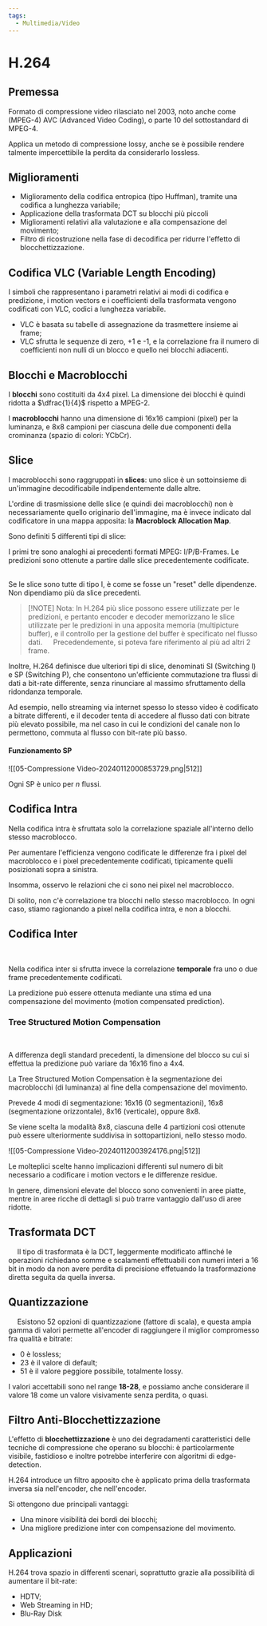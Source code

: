 ```yaml
---
tags:
  - Multimedia/Video
---
```

# H.264

## Premessa

Formato di compressione video rilasciato nel 2003, noto anche come (MPEG-4) AVC (Advanced Video Coding), o parte 10 del sottostandard di MPEG-4. 

Applica un metodo di compressione lossy, anche se è possibile rendere talmente impercettibile la perdita da considerarlo lossless. 

## Miglioramenti

- Miglioramento della codifica entropica (tipo Huffman), tramite una codifica a lunghezza variabile;
- Applicazione della trasformata DCT su blocchi più piccoli
- Miglioramenti relativi alla valutazione e alla compensazione del movimento;
- Filtro di ricostruzione nella fase di decodifica per ridurre l'effetto di blocchettizzazione.

## Codifica VLC (Variable Length Encoding)

I simboli che rappresentano i parametri relativi ai modi di codifica e predizione, i motion vectors e i coefficienti della trasformata vengono codificati con VLC, codici a lunghezza variabile. 

- VLC è basata su tabelle di assegnazione da trasmettere insieme ai frame;
- VLC sfrutta le sequenze di zero, +1 e -1, e la correlazione fra il numero di coefficienti non nulli di un blocco e quello nei blocchi adiacenti.

## Blocchi e Macroblocchi

I **blocchi** sono costituiti da 4x4 pixel. La dimensione dei blocchi è quindi ridotta a $\dfrac{1}{4}$ rispetto a MPEG-2. 

I **macroblocchi** hanno una dimensione di 16x16 campioni (pixel) per la luminanza, e 8x8 campioni per ciascuna delle due componenti della crominanza (spazio di colori: YCbCr). 


## Slice

I macroblocchi sono raggruppati in **slices**: uno slice è un sottoinsieme di un'immagine decodificabile indipendentemente dalle altre. 

L'ordine di trasmissione delle slice (e quindi dei macroblocchi) non è necessariamente quello originario dell'immagine, ma è invece indicato dal codificatore in una mappa apposita: la **Macroblock Allocation Map**. 

Sono definiti 5 differenti tipi di slice:

I primi tre sono analoghi ai precedenti formati MPEG: I/P/B-Frames. Le predizioni sono ottenute a partire dalle slice precedentemente codificate. 
 

Se le slice sono tutte di tipo I, è come se fosse un "reset" delle dipendenze. Non dipendiamo più da slice precedenti.

> [!NOTE] Nota:
> In H.264 più slice possono essere utilizzate per le predizioni, e pertanto encoder e decoder memorizzano le slice utilizzate per le predizioni in una apposita memoria (multipicture buffer), e il controllo per la gestione del buffer è specificato nel flusso dati.
> 
> Precedendemente, si poteva fare riferimento al più ad altri 2 frame.
>

Inoltre, H.264 definisce due ulteriori tipi di slice, denominati SI (Switching I) e SP (Switching P), che consentono un'efficiente commutazione tra flussi di dati a bit-rate differente, senza rinunciare al massimo sfruttamento della ridondanza temporale. 

Ad esempio, nello streaming via internet spesso lo stesso video è codificato a bitrate differenti, e il decoder tenta di accedere al flusso dati con bitrate più elevato possibile, ma nel caso in cui le condizioni del canale non lo permettono, commuta al flusso con bit-rate più basso. 
 
  

#### Funzionamento SP
![[05-Compressione Video-20240112000853729.png|512]]
 

Ogni SP è unico per $n$ flussi.
## Codifica Intra

Nella codifica intra è sfruttata solo la correlazione spaziale all'interno dello stesso macroblocco. 

Per aumentare l'efficienza vengono codificate le differenze fra i pixel del macroblocco e i pixel precedentemente codificati, tipicamente quelli posizionati sopra a sinistra. 

Insomma, osservo le relazioni che ci sono nei pixel nel macroblocco.  

Di solito, non c'è correlazione tra blocchi nello stesso macroblocco. In ogni caso, stiamo ragionando a pixel nella codifica intra, e non a blocchi.

## Codifica Inter
 

Nella codifica inter si sfrutta invece la correlazione **temporale** fra uno o due frame precedentemente codificati. 

La predizione può essere ottenuta mediante una stima ed una compensazione del movimento (motion compensated prediction).

### Tree Structured Motion Compensation
 

A differenza degli standard precedenti, la dimensione del blocco su cui si effettua la predizione può variare da 16x16 fino a 4x4. 

La Tree Structured Motion Compensation è la segmentazione dei macroblocchi (di luminanza) al fine della compensazione del movimento. 

Prevede 4 modi di segmentazione: 16x16 (0 segmentazioni), 16x8 (segmentazione orizzontale), 8x16 (verticale), oppure 8x8. 

Se viene scelta la modalità 8x8, ciascuna delle 4 partizioni così ottenute può essere ulteriormente suddivisa in sottopartizioni, nello stesso modo.

![[05-Compressione Video-20240112003924176.png|512]]

Le molteplici scelte hanno implicazioni differenti sul numero di bit necessario a codificare i motion vectors e le differenze residue. 

In genere, dimensioni elevate del blocco sono convenienti in aree piatte, mentre in aree ricche di dettagli si può trarre vantaggio dall'uso di aree ridotte.
## Trasformata DCT
 
Il tipo di trasformata è la DCT, leggermente modificato affinché le operazioni richiedano somme e scalamenti effettuabili con numeri interi a 16 bit in modo da non avere perdita di precisione effetuando la trasformazione diretta seguita da quella inversa.

## Quantizzazione
 
Esistono 52 opzioni di quantizzazione (fattore di scala), e questa ampia gamma di valori permette all'encoder di raggiungere il miglior compromesso fra qualità e bitrate: 

- 0 è lossless;
- 23 è il valore di default;
- 51 è il valore peggiore possibile, totalmente lossy.
 

I valori accettabili sono nel range **18-28**, e possiamo anche considerare il valore 18 come un valore visivamente senza perdita, o quasi.

## Filtro Anti-Blocchettizzazione

L'effetto di **blocchettizzazione** è uno dei degradamenti caratteristici delle tecniche di compressione che operano su blocchi: è particolarmente visibile, fastidioso e inoltre potrebbe interferire con algoritmi di edge-detection. 

H.264 introduce un filtro apposito che è applicato prima della trasformata inversa sia nell'encoder, che nell'encoder. 

Si ottengono due principali vantaggi:
- Una minore visibilità dei bordi dei blocchi;
- Una migliore predizione inter con compensazione del movimento.

## Applicazioni

H.264 trova spazio in differenti scenari, soprattutto grazie alla possibilità di aumentare il bit-rate:
- HDTV;
- Web Streaming in HD;
- Blu-Ray Disk